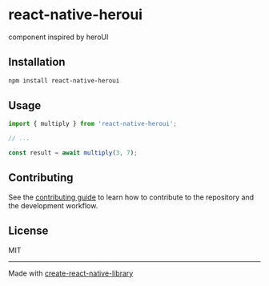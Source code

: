 # react-native-heroui

component inspired by heroUI

## Installation

```sh
npm install react-native-heroui
```

## Usage


```js
import { multiply } from 'react-native-heroui';

// ...

const result = await multiply(3, 7);
```


## Contributing

See the [contributing guide](CONTRIBUTING.md) to learn how to contribute to the repository and the development workflow.

## License

MIT

---

Made with [create-react-native-library](https://github.com/callstack/react-native-builder-bob)
